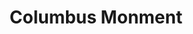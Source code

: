 ---
pid: FS333
title: Columbus Monment
location_transcription: 2848 Broad St.
zipcode: '19148'
outside_phl: 
neighborhood: Whitman,Pennsport,South Philadelphia
age: '8'
age_range: 6-13
instagram: 
image_file_name: FS_333.jpg
proposal_transcription: 
topic: Figure,History
topic_summary: 0, 0
type: Sculpture Statue
keywords_other: columbus
credit: Harley
image_labels: 
twitter: 
facebook: 
permalink: "/monuments/fs333/"
layout: item-page
---